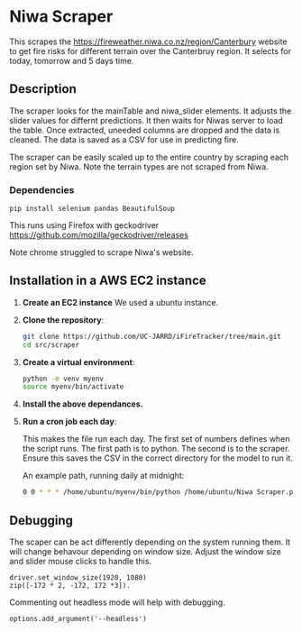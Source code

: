# Niwa Scraper

This scrapes the https://fireweather.niwa.co.nz/region/Canterbury website to get fire risks for different terrain over the Canterbruy region. It selects for today, tomorrow and 5 days time.

## Description

The scraper looks for the mainTable and niwa_slider elements. It adjusts the slider values for differnt predictions. It then waits for Niwas server to load the table. Once extracted, uneeded columns are dropped and the data is cleaned. The data is saved as a CSV for use in predicting fire.

The scraper can be easily scaled up to the entire country by scraping each region set by Niwa. Note the terrain types are not scraped from Niwa.

### Dependencies

    pip install selenium pandas BeautifulSoup


This runs using Firefox with geckodriver
https://github.com/mozilla/geckodriver/releases

Note chrome struggled to scrape Niwa's website.

## Installation in a AWS EC2 instance
1. **Create an EC2 instance**
    We used a ubuntu instance.

2. **Clone the repository**:
    ```bash
    git clone https://github.com/UC-JARRD/iFireTracker/tree/main.git
    cd src/scraper
    ```

3. **Create a virtual environment**:
    ```bash
    python -m venv myenv
    source myenv/bin/activate
    ```
4. **Install the above dependances.**

5. **Run a cron job each day**:

    This makes the file run each day. The first set of numbers defines when the script runs. The first path is to python. The second is to the scraper. Ensure this saves the CSV in the correct directory for the model to run it.

    An example path, running daily at midnight:
    ```bash
    0 0 * * * /home/ubuntu/myenv/bin/python /home/ubuntu/Niwa Scraper.py 
    ```

## Debugging

The scaper can be act differently depending on the system running them. It will change behavour depending on window size. Adjust the window size and slider mouse clicks to handle this.

    driver.set_window_size(1920, 1080) 
    zip([-172 * 2, -172, 172 *3]). 
    
Commenting out headless mode will help with debugging.

    options.add_argument('--headless')  